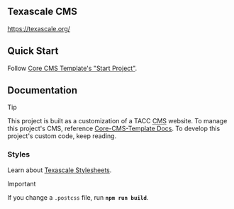 ## Texascale CMS

https://texascale.org/

## Quick Start

Follow [Core CMS Template's "Start Project"][core-cms-template-start].

## Documentation

> [!TIP]
> This project is built as a customization of a TACC <abbr title="Content Management System">CMS</abbr> website. To manage this project's CMS, reference [Core-CMS-Template Docs][core-cms-template-docs]. To develop this project's custom code, keep reading.

### Styles

Learn about [Texascale Stylesheets](./cms/src/taccsite_custom/texascale_cms/static/texascale_cms/css/README.md).

> [!IMPORTANT]
> If you change a `.postcss` file,  run **`npm run build`**.

<!-- Link Aliases -->

[Core CMS]: https://github.com/TACC/Core-CMS
[Core CMS Template]: https://github.com/TACC/Core-CMS-Template
[Core Portal Deployments]: https://github.com/TACC/Core-Portal-Deployments

[core-cms-template-setup]: https://github.com/TACC/Core-CMS-Template/blob/v0.3.1/docs/create-project.md#set-up-project
[core-cms-template-start]: https://github.com/TACC/Core-CMS-Template/blob/v0.3.1/docs/start-project.md#start-project
[core-cms-template-docs]: https://github.com/TACC/Core-CMS-Template/blob/v0.3.1/docs/README.md#tacc-custom-cms
